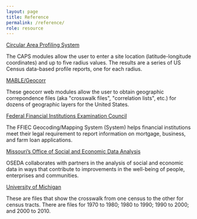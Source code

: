 ```yaml
---
layout: page
title: Reference
permalink: /reference/
role: resource
---
```

<div class="reference">
  <div class="container">
    <div class="row">
      <div class="col-sm-6 py-2">
        <div class="card h-100 card-body">
          <p class="card-text"><a href="http://mcdc.missouri.edu/websas/capsindex.shtml">Circular Area Profiling System</a></p>
          <p>The CAPS modules allow the user to enter a site location (latitude-longitude coordinates) and up to five radius values. The results are a series of US Census data-based profile reports, one for each radius.</p>
        </div>
      </div>
      <div class="col-sm-6 py-2">
        <div class="card h-100 card-body">
          <p class="card-text"><a href="http://mcdc.missouri.edu/websas/geocorr_index.shtml">MABLE/Geocorr</a></p>
          <p>These geocorr web modules allow the user to obtain geographic correpondence files (aka "crosswalk files", "correlation lists", etc.) for dozens of geographic layers for the United States.</p>
        </div>
      </div>
      <div class="col-sm-6 py-2">
        <div class="card h-100 card-body">
          <p class="card-text"><a href="https://geomap.ffiec.gov/FFIECGeocMap/GeocodeMap1.aspx">Federal Financial Institutions Examination Council</a></p>
          <p>The FFIEC Geocoding/Mapping System (System) helps financial institutions meet their legal requirement to report information on mortgage, business, and farm loan applications.</p>
        </div>
      </div>
      <div class="col-sm-6 py-2">
        <div class="card h-100 card-body">
          <p class="card-text"><a href="http://www.oseda.missouri.edu/">Missouri’s Office of Social and Economic Data Analysis</a></p>
          <p>OSEDA collaborates with partners in the analysis of social and economic data in ways that contribute to improvements in the well-being of people, enterprises and communities.</p>
        </div>
      </div>
      <div class="col-sm-6 py-2">
        <div class="card h-100 card-body">
          <p class="card-text"><a href="http://www.psc.isr.umich.edu/dis/data/resource/detail/1457">University of Michigan</a></p>
          <p>These are files that show the crosswalk from one census to the other for census tracts. There are files for 1970 to 1980; 1980 to 1990; 1990 to 2000; and 2000 to 2010.</p>
        </div>
      </div>
    </div>
  </div>
</div>